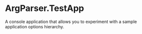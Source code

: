 ﻿# ArgParser.TestApp
A console application that allows you to experiment with a sample application options hierarchy.